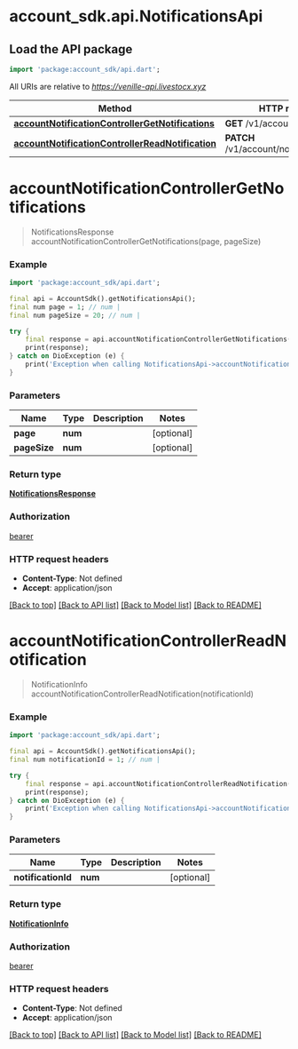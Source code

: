 # account_sdk.api.NotificationsApi

## Load the API package
```dart
import 'package:account_sdk/api.dart';
```

All URIs are relative to *https://venille-api.livestocx.xyz*

Method | HTTP request | Description
------------- | ------------- | -------------
[**accountNotificationControllerGetNotifications**](NotificationsApi.md#accountnotificationcontrollergetnotifications) | **GET** /v1/account/notifications | 
[**accountNotificationControllerReadNotification**](NotificationsApi.md#accountnotificationcontrollerreadnotification) | **PATCH** /v1/account/notifications/read | 


# **accountNotificationControllerGetNotifications**
> NotificationsResponse accountNotificationControllerGetNotifications(page, pageSize)



### Example
```dart
import 'package:account_sdk/api.dart';

final api = AccountSdk().getNotificationsApi();
final num page = 1; // num | 
final num pageSize = 20; // num | 

try {
    final response = api.accountNotificationControllerGetNotifications(page, pageSize);
    print(response);
} catch on DioException (e) {
    print('Exception when calling NotificationsApi->accountNotificationControllerGetNotifications: $e\n');
}
```

### Parameters

Name | Type | Description  | Notes
------------- | ------------- | ------------- | -------------
 **page** | **num**|  | [optional] 
 **pageSize** | **num**|  | [optional] 

### Return type

[**NotificationsResponse**](NotificationsResponse.md)

### Authorization

[bearer](../README.md#bearer)

### HTTP request headers

 - **Content-Type**: Not defined
 - **Accept**: application/json

[[Back to top]](#) [[Back to API list]](../README.md#documentation-for-api-endpoints) [[Back to Model list]](../README.md#documentation-for-models) [[Back to README]](../README.md)

# **accountNotificationControllerReadNotification**
> NotificationInfo accountNotificationControllerReadNotification(notificationId)



### Example
```dart
import 'package:account_sdk/api.dart';

final api = AccountSdk().getNotificationsApi();
final num notificationId = 1; // num | 

try {
    final response = api.accountNotificationControllerReadNotification(notificationId);
    print(response);
} catch on DioException (e) {
    print('Exception when calling NotificationsApi->accountNotificationControllerReadNotification: $e\n');
}
```

### Parameters

Name | Type | Description  | Notes
------------- | ------------- | ------------- | -------------
 **notificationId** | **num**|  | [optional] 

### Return type

[**NotificationInfo**](NotificationInfo.md)

### Authorization

[bearer](../README.md#bearer)

### HTTP request headers

 - **Content-Type**: Not defined
 - **Accept**: application/json

[[Back to top]](#) [[Back to API list]](../README.md#documentation-for-api-endpoints) [[Back to Model list]](../README.md#documentation-for-models) [[Back to README]](../README.md)

